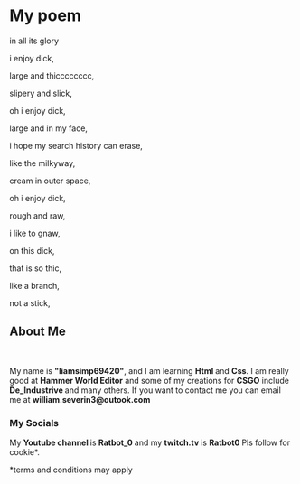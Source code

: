 <h1> My poem </h1> 
<p> in all its glory </p> 

<p>i enjoy dick,<br>   

large and thicccccccc, <br>

slipery and slick, <br>

oh i enjoy dick, <br>

large and in my face, <br>  

i hope my search history can erase,<br>

like the milkyway, <br>

cream in outer space,<br>

oh i enjoy dick, <br>

rough and raw,<br> 

i like to gnaw,<br> 

on this dick, <br>

that is so thic, <br>

like a branch,<br>

not a stick,</p> 

<h2> About Me </h2> <br>

<p> My name is <strong>"liamsimp69420"</strong>, and I am learning <strong> Html </strong> and <strong>Css</strong>. I am really good at <strong>Hammer World Editor</strong> and some of my creations for <strong>CSGO</strong> include <strong> De_Industrive </strong> and many others. If you want to contact me you can email me at <strong>william.severin3@outook.com</strong>    
 
<h3> My Socials </h3> 
<p> My <strong> Youtube channel </strong> is <strong> Ratbot_0 </strong> and my <strong> twitch.tv </strong> is <strong> Ratbot0 </strong> Pls follow for cookie*.
 
 *terms and conditions may apply 
